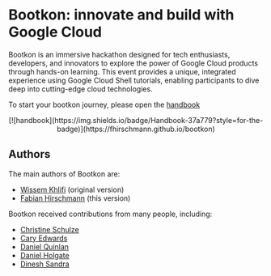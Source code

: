 # Bootkon: innovate and build with Google Cloud

Bootkon is an immersive hackathon designed for tech enthusiasts, developers, and innovators to explore the power of Google Cloud products through hands-on learning. This event provides a unique, integrated experience using Google Cloud Shell tutorials, enabling participants to dive deep into cutting-edge cloud technologies.

To start your bootkon journey, please open the [handbook](https://fhirschmann.github.io/bootkon)

<p align="center">
[![handbook](https://img.shields.io/badge/Handbook-37a779?style=for-the-badge)](https://fhirschmann.github.io/bootkon)
</p>

## Authors

The main authors of Bootkon are:
- [Wissem Khlifi](https://www.linkedin.com/in/orawiss/) (original version)
- [Fabian Hirschmann](https://www.linkedin.com/in/fhirschmann/) (this version)

Bootkon received contributions from many people, including:
- [Christine Schulze](https://www.linkedin.com/in/christine-schulze-33822765/)
- [Cary Edwards](https://www.linkedin.com/in/cary-edwards-a3a557a6/)
- [Daniel Quinlan](https://www.linkedin.com/in/%F0%9F%8C%8Ddaniel-quinlan-51126016/)
- [Daniel Holgate](https://www.linkedin.com/in/danielholgate/)
- [Dinesh Sandra](https://www.linkedin.com/in/sandradinesh/)

